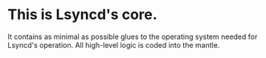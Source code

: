 This is Lsyncd's core.
======================

It contains as minimal as possible glues to the operating system needed
for Lsyncd's operation. All high-level logic is coded into the mantle.
